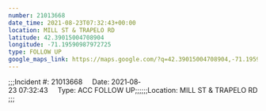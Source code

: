 ```yaml
---
number: 21013668
date_time: 2021-08-23T07:32:43+00:00
location: MILL ST & TRAPELO RD
latitude: 42.39015004708904
longitude: -71.19590987972725
type: FOLLOW UP
google_maps_link: https://maps.google.com/?q=42.39015004708904,-71.19590987972725
---
```


;;;Incident #: 21013668     Date: 2021‐08‐23 07:32:43     Type: ACC FOLLOW UP;;;;;;Location: MILL ST & TRAPELO RD;;;

